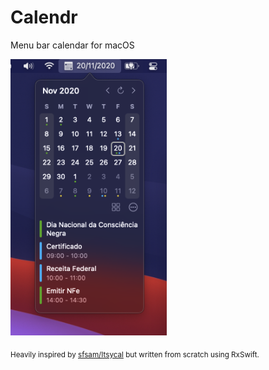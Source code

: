 # Calendr
Menu bar calendar for macOS

<img width="250" src="screenshots/calendar.png" title="Calendar" />

<sub>Heavily inspired by [sfsam/Itsycal](https://github.com/sfsam/Itsycal) but written from scratch using RxSwift.</sub>
